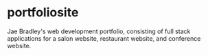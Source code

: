 # portfoliosite

Jae Bradley's web development portfolio, consisting of full stack applications for a salon website, restaurant website, and conference website.
